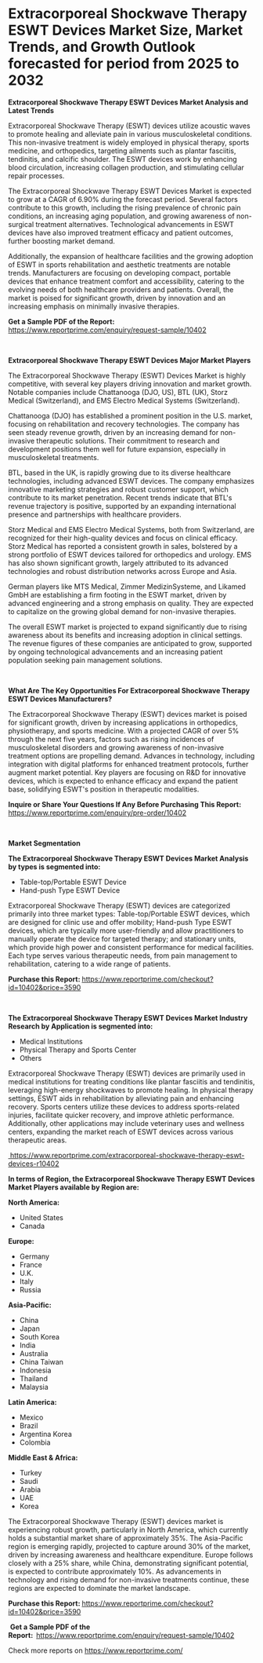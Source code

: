 <p><h1>Extracorporeal Shockwave Therapy ESWT Devices Market Size, Market Trends, and Growth Outlook forecasted for period from 2025 to 2032</h1></p><p><strong>Extracorporeal Shockwave Therapy ESWT Devices Market Analysis and Latest Trends</strong></p>
<p><p>Extracorporeal Shockwave Therapy (ESWT) devices utilize acoustic waves to promote healing and alleviate pain in various musculoskeletal conditions. This non-invasive treatment is widely employed in physical therapy, sports medicine, and orthopedics, targeting ailments such as plantar fasciitis, tendinitis, and calcific shoulder. The ESWT devices work by enhancing blood circulation, increasing collagen production, and stimulating cellular repair processes.</p><p>The Extracorporeal Shockwave Therapy ESWT Devices Market is expected to grow at a CAGR of 6.90% during the forecast period. Several factors contribute to this growth, including the rising prevalence of chronic pain conditions, an increasing aging population, and growing awareness of non-surgical treatment alternatives. Technological advancements in ESWT devices have also improved treatment efficacy and patient outcomes, further boosting market demand. </p><p>Additionally, the expansion of healthcare facilities and the growing adoption of ESWT in sports rehabilitation and aesthetic treatments are notable trends. Manufacturers are focusing on developing compact, portable devices that enhance treatment comfort and accessibility, catering to the evolving needs of both healthcare providers and patients. Overall, the market is poised for significant growth, driven by innovation and an increasing emphasis on minimally invasive therapies.</p></p>
<p><strong>Get a Sample PDF of the Report:&nbsp;</strong> <a href="https://www.reportprime.com/enquiry/request-sample/10402?utm_campaign=2652&utm_medium=2&utm_source=Github&utm_content=ia&utm_term=20032025&utm_id=extracorporeal-shockwave-therapy-eswt-devices">https://www.reportprime.com/enquiry/request-sample/10402</a></p>
<p>&nbsp;</p>
<p><strong>Extracorporeal Shockwave Therapy ESWT Devices Major Market Players</strong></p>
<p><p>The Extracorporeal Shockwave Therapy (ESWT) Devices Market is highly competitive, with several key players driving innovation and market growth. Notable companies include Chattanooga (DJO, US), BTL (UK), Storz Medical (Switzerland), and EMS Electro Medical Systems (Switzerland).</p><p>Chattanooga (DJO) has established a prominent position in the U.S. market, focusing on rehabilitation and recovery technologies. The company has seen steady revenue growth, driven by an increasing demand for non-invasive therapeutic solutions. Their commitment to research and development positions them well for future expansion, especially in musculoskeletal treatments.</p><p>BTL, based in the UK, is rapidly growing due to its diverse healthcare technologies, including advanced ESWT devices. The company emphasizes innovative marketing strategies and robust customer support, which contribute to its market penetration. Recent trends indicate that BTL's revenue trajectory is positive, supported by an expanding international presence and partnerships with healthcare providers.</p><p>Storz Medical and EMS Electro Medical Systems, both from Switzerland, are recognized for their high-quality devices and focus on clinical efficacy. Storz Medical has reported a consistent growth in sales, bolstered by a strong portfolio of ESWT devices tailored for orthopedics and urology. EMS has also shown significant growth, largely attributed to its advanced technologies and robust distribution networks across Europe and Asia.</p><p>German players like MTS Medical, Zimmer MedizinSysteme, and Likamed GmbH are establishing a firm footing in the ESWT market, driven by advanced engineering and a strong emphasis on quality. They are expected to capitalize on the growing global demand for non-invasive therapies.</p><p>The overall ESWT market is projected to expand significantly due to rising awareness about its benefits and increasing adoption in clinical settings. The revenue figures of these companies are anticipated to grow, supported by ongoing technological advancements and an increasing patient population seeking pain management solutions.</p></p>
<p>&nbsp;</p>
<p><strong>What Are The Key Opportunities For Extracorporeal Shockwave Therapy ESWT Devices Manufacturers?</strong></p>
<p><p>The Extracorporeal Shockwave Therapy (ESWT) devices market is poised for significant growth, driven by increasing applications in orthopedics, physiotherapy, and sports medicine. With a projected CAGR of over 5% through the next five years, factors such as rising incidences of musculoskeletal disorders and growing awareness of non-invasive treatment options are propelling demand. Advances in technology, including integration with digital platforms for enhanced treatment protocols, further augment market potential. Key players are focusing on R&D for innovative devices, which is expected to enhance efficacy and expand the patient base, solidifying ESWT's position in therapeutic modalities.</p></p>
<p><strong>Inquire or Share Your Questions If Any Before Purchasing This Report:</strong> <a href="https://www.reportprime.com/enquiry/pre-order/10402?utm_campaign=2652&utm_medium=2&utm_source=Github&utm_content=ia&utm_term=20032025&utm_id=extracorporeal-shockwave-therapy-eswt-devices">https://www.reportprime.com/enquiry/pre-order/10402</a></p>
<p>&nbsp;</p>
<p><strong>Market Segmentation</strong></p>
<p><strong>The Extracorporeal Shockwave Therapy ESWT Devices Market Analysis by types is segmented into:</strong></p>
<p><ul><li>Table-top/Portable ESWT Device</li><li>Hand-push Type ESWT Device</li></ul></p>
<p><p>Extracorporeal Shockwave Therapy (ESWT) devices are categorized primarily into three market types: Table-top/Portable ESWT devices, which are designed for clinic use and offer mobility; Hand-push Type ESWT devices, which are typically more user-friendly and allow practitioners to manually operate the device for targeted therapy; and stationary units, which provide high power and consistent performance for medical facilities. Each type serves various therapeutic needs, from pain management to rehabilitation, catering to a wide range of patients.</p></p>
<p><strong>Purchase this Report:&nbsp;</strong><a href="https://www.reportprime.com/checkout?id=10402&price=3590&utm_campaign=2652&utm_medium=2&utm_source=Github&utm_content=ia&utm_term=20032025&utm_id=extracorporeal-shockwave-therapy-eswt-devices">https://www.reportprime.com/checkout?id=10402&price=3590</a></p>
<p>&nbsp;</p>
<p><strong>The Extracorporeal Shockwave Therapy ESWT Devices Market Industry Research by Application is segmented into:</strong></p>
<p><ul><li>Medical Institutions</li><li>Physical Therapy and Sports Center</li><li>Others</li></ul></p>
<p><p>Extracorporeal Shockwave Therapy (ESWT) devices are primarily used in medical institutions for treating conditions like plantar fasciitis and tendinitis, leveraging high-energy shockwaves to promote healing. In physical therapy settings, ESWT aids in rehabilitation by alleviating pain and enhancing recovery. Sports centers utilize these devices to address sports-related injuries, facilitate quicker recovery, and improve athletic performance. Additionally, other applications may include veterinary uses and wellness centers, expanding the market reach of ESWT devices across various therapeutic areas.</p></p>
<p><a href="https://www.reportprime.com/extracorporeal-shockwave-therapy-eswt-devices-r10402?utm_campaign=2652&utm_medium=2&utm_source=Github&utm_content=ia&utm_term=20032025&utm_id=extracorporeal-shockwave-therapy-eswt-devices">&nbsp;https://www.reportprime.com/extracorporeal-shockwave-therapy-eswt-devices-r10402</a></p>
<p><strong>In terms of Region, the Extracorporeal Shockwave Therapy ESWT Devices Market Players available by Region are:</strong></p>
<p>
    <p> <strong> North America: </strong>
        <ul>
            <li>United States</li>
            <li>Canada</li>
        </ul>
        </p> 
    <p> <strong> Europe: </strong>
        <ul>
            <li>Germany</li>
            <li>France</li>
            <li>U.K.</li>
            <li>Italy</li>
            <li>Russia</li>
        </ul>
        </p> 
    <p> <strong> Asia-Pacific: </strong>
        <ul>
            <li>China</li>
            <li>Japan</li>
            <li>South Korea</li>
            <li>India</li>
            <li>Australia</li>
            <li>China Taiwan</li>
            <li>Indonesia</li>
            <li>Thailand</li>
            <li>Malaysia</li>
        </ul>
        </p> 
    <p> <strong> Latin America: </strong>
        <ul>
            <li>Mexico</li>
            <li>Brazil</li>
            <li>Argentina Korea</li>
            <li>Colombia</li>
        </ul>
        </p> 
    <p> <strong> Middle East & Africa: </strong>
        <ul>
            <li>Turkey</li>
            <li>Saudi</li>
            <li>Arabia</li>
            <li>UAE</li>
            <li>Korea</li>
        </ul>
    </p>
    </p>
<p><p>The Extracorporeal Shockwave Therapy (ESWT) devices market is experiencing robust growth, particularly in North America, which currently holds a substantial market share of approximately 35%. The Asia-Pacific region is emerging rapidly, projected to capture around 30% of the market, driven by increasing awareness and healthcare expenditure. Europe follows closely with a 25% share, while China, demonstrating significant potential, is expected to contribute approximately 10%. As advancements in technology and rising demand for non-invasive treatments continue, these regions are expected to dominate the market landscape.</p></p>
<p><strong>Purchase this Report: </strong><a href="https://www.reportprime.com/checkout?id=10402&price=3590&utm_campaign=2652&utm_medium=2&utm_source=Github&utm_content=ia&utm_term=20032025&utm_id=extracorporeal-shockwave-therapy-eswt-devices">https://www.reportprime.com/checkout?id=10402&price=3590</a></p>
<p>&nbsp;<strong>Get a Sample PDF of the Report:&nbsp;&nbsp;</strong><a href="https://www.reportprime.com/enquiry/request-sample/10402?utm_campaign=2652&utm_medium=2&utm_source=Github&utm_content=ia&utm_term=20032025&utm_id=extracorporeal-shockwave-therapy-eswt-devices">https://www.reportprime.com/enquiry/request-sample/10402</a></p>
<p><strong></strong></p>
<p>Check more reports on <a href="https://www.reportprime.com/?utm_campaign=2652&utm_medium=2&utm_source=Github&utm_content=ia&utm_term=20032025&utm_id=extracorporeal-shockwave-therapy-eswt-devices">https://www.reportprime.com/</a></p>